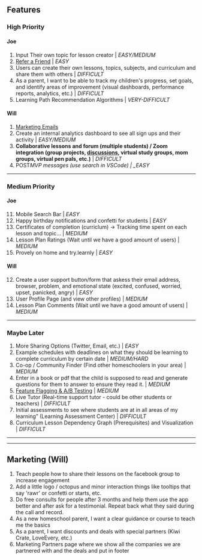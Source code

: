 ## Features

### High Priority

#### Joe

1. Input Their own topic for lesson creator | _EASY/MEDIUM_
2. [Refer a Friend](<src/app/@dashboard/(pages)/account/AccountSubscriptionTab.tsx>) | _EASY_
3. Users can create their own lessons, topics, subjects, and curriculum and share them with others | _DIFFICULT_
4. As a parent, I want to be able to track my children's progress, set goals, and identify areas of improvement (visual dashboards, performance reports, analytics, etc.) | _DIFFICULT_
5. Learning Path Recommendation Algorithms | _VERY-DIFFICULT_

#### Will

1. [Marketing Emails](https://vscode.dev/github/WilderDev/learnly-primary-app/blob/staging/TODO.md#L15)
2. Create an internal analytics dashboard to see all sign ups and their activity | _EASY/MEDIUM_
3. **Collaborative lessons and forum (multiple students) / Zoom integration (group projects, [discussions](https://cruip.com/demos/community/), virtual study groups, mom groups, virtual pen pals, etc.)** | _DIFFICULT_
4. POST*MVP messages (use search in VSCode) | \_EASY*

---

### Medium Priority

#### Joe

11. Mobile Search Bar | _EASY_
12. Happy birthday notifications and confetti for students | _EASY_
13. Certificates of completion (curriclum) -> Tracking time spent on each lesson and topic... | _MEDIUM_
14. Lesson Plan Ratings (Wait until we have a good amount of users) | _MEDIUM_
15. Provely on home and try.learnly | _EASY_

#### Will

12. Create a user support button/form that askess their email address, browser, problem, and emotional state (excited, confused, worried, upset, panicked, angry) | _EASY_
13. User Profile Page (and view other profiles) | _MEDIUM_
14. Lesson Plan Comments (Wait until we have a good amount of users) | _MEDIUM_

---

### Maybe Later

1. More Sharing Options (Twitter, Email, etc.) | _EASY_
2. Example schedules with deadlines on what they should be learning to complete curriculum by certain date | _MEDIUM/HARD_
3. Co-op / Community Finder (Find other homeschoolers in your area) | _MEDIUM_
4. Enter in a book or pdf that the child is supposed to read and generate questions for them to answer to ensure they read it. | _MEDIUM_
5. [Feature Flagging & A/B Testing](https://app.growthbook.io/getstarted) | _MEDIUM_
6. Live Tutor (Real-time support tutor - could be other students or teachers) | _DIFFICULT_
7. Initial assessments to see where students are at in all areas of my learning” (Learning Assessment Center) | _DIFFICULT_
8. Curriculum Lesson Dependency Graph (Prerequisites) and Visualization | _DIFFICULT_

---

---

## Marketing (Will)

1. Teach people how to share their lessons on the facebook group to increase engagement
2. Add a little logo / octopus and minor interaction things like tooltips that say 'rawr' or confetti or starts, etc.
3. Do free consults for people after 3 months and help them use the app better and after ask for a testimonial. Repeat back what they said during the call and record.
4. As a new homeschool parent, I want a clear guidance or course to teach me the basics
5. As a parent, I want discounts and deals with special partners (Kiwi Crate, LoveEvery, etc.)
6. Marketing Partners page where we show all the companies we are partnered with and the deals and put in footer
